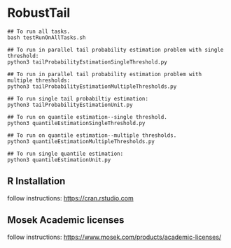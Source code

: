 # RobustTail


```angular2html
## To run all tasks.
bash testRunOnAllTasks.sh

## To run in parallel tail probability estimation problem with single threshold:
python3 tailProbabilityEstimationSingleThreshold.py

## To run in parallel tail probability estimation problem with multiple thresholds:
python3 tailProbabilityEstimationMultipleThresholds.py

## To run single tail probabiltiy estimation:
python3 tailProbabilityEstimationUnit.py

## To run on quantile estimation--single threshold.
python3 quantileEstimationSingleThreshold.py

## To run on quantile estimation--multiple thresholds.
python3 quantileEstimationMultipleThresholds.py

## To run single quantile estimation:
python3 quantileEstimationUnit.py

```

## R Installation 
follow instructions: https://cran.rstudio.com

## Mosek Academic licenses
follow instructions: https://www.mosek.com/products/academic-licenses/
